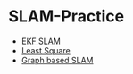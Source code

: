 # SLAM-Practice

* [EKF SLAM](http://jinyongjeong.github.io/2017/02/16/lec05_EKF_SLAM/)
* [Least Square](http://jinyongjeong.github.io/2017/02/26/lec12_Least_square/)
* [Graph based SLAM](http://jinyongjeong.github.io/2017/02/26/lec13_Least_square_SLAM/)
